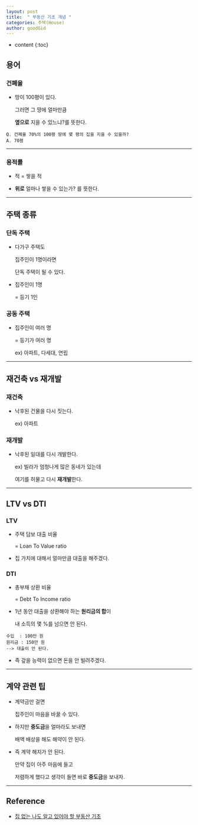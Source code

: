 ```yaml
---
layout: post
title:  " 부동산 기초 개념 "
categories: 주택(House)
author: goodGid
---
```

* content
{:toc}

## 용어

### 건폐율

* 땅이 100평이 있다.

  그러면 그 땅에 얼마만큼

  **옆으로** 지을 수 있느냐?를 뜻한다.

```
Q. 건폐율 70%의 100평 땅에 몇 평의 집을 지을 수 있을까? 
A. 70평
```

---

### 용적률

* 적 = 쌓을 적

* **위로** 얼마나 쌓을 수 있는가? 를 뜻한다.

---



## 주택 종류

### 단독 주택

* 다가구 주택도 

  집주인이 1명이라면

  단독 주택이 될 수 있다.

* 집주인이 1명

  = 등기 1인


### 공동 주택

* 집주인이 여러 명

  = 등기가 여러 명

  ex) 아파트, 다세대, 연립



---


## 재건축 vs 재개발

### 재건축

* 낙후된 건물을 다시 짓는다.

  ex) 아파트

### 재개발

* 낙후된 일대를 다시 개발한다.

  ex) 빌라가 엄청나게 많은 동네가 있는데

  여기를 허물고 다시 **재개발**한다.

---

## LTV vs DTI

### LTV

* 주택 담보 대출 비율
 
  = Loan To Value ratio

* 집 가치에 대해서 얼마만큼 대출을 해주겠다.


### DTI

* 총부채 상환 비율

  = Debt To Income ratio  

* 1년 동안 대출을 상환해야 하는 **원리금의 합**이

  내 소득의 몇 %를 넘으면 안 된다.

```
수입  : 100만 원
원리금 : 150만 원
--> 대출이 안 된다.
```

* 즉 갚을 능력이 없으면 돈을 안 빌려주겠다.


---

## 계약 관련 팁

* 계약금만 걸면 

  집주인이 마음을 바꿀 수 있다.

* 하지만 **중도금**을 얼마라도 보내면 

  배액 배상을 해도 해약이 안 된다.

* 즉 계약 해지가 안 된다.

  만약 집이 아주 마음에 들고 

  저렴하게 했다고 생각이 들면 바로 **중도금**을 보내자.

---

## Reference

* [집 없는 나도 알고 있어야 할 부동산 기초](https://www.youtube.com/watch?v=x9tYdmBQiSQ)